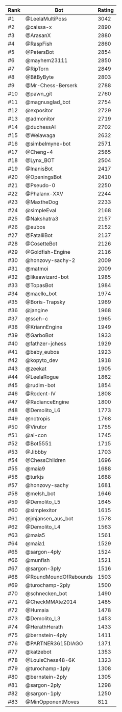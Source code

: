 Rank|Bot|Rating
---|---|---
#1|@LeelaMultiPoss|3042
#2|@caissa-x|2890
#3|@ArasanX|2880
#4|@RaspFish|2860
#5|@PetersBot|2854
#6|@mayhem23111|2850
#7|@RipTorn|2849
#8|@BitByByte|2803
#9|@Mr-Chess-Berserk|2788
#10|@pawn_git|2760
#11|@magnusglad_bot|2754
#12|@expositor|2729
#13|@admonitor|2719
#14|@duchessAI|2702
#15|@Weiawaga|2632
#16|@simbelmyne-bot|2571
#17|@Cheng-4|2565
#18|@Lynx_BOT|2504
#19|@InanisBot|2417
#20|@OpeningsBot|2410
#21|@Pseudo-0|2250
#22|@Phalanx-XXV|2244
#23|@MaxtheDog|2233
#24|@simpleEval|2168
#25|@Nakshatra3|2157
#26|@eubos|2152
#27|@FataliiBot|2137
#28|@CosetteBot|2126
#29|@Goldfish-Engine|2116
#30|@honzovy-sachy-2|2009
#31|@matmoi|2009
#32|@likeawizard-bot|1985
#33|@TopasBot|1984
#34|@maello_bot|1974
#35|@Boris-Trapsky|1969
#36|@jangine|1968
#37|@sseh-c|1965
#38|@KriannEngine|1949
#39|@GarboBot|1933
#40|@fathzer-jchess|1929
#41|@baby_eubos|1923
#42|@kopyto_dev|1918
#43|@zeekat|1905
#44|@LeelaRogue|1862
#45|@rudim-bot|1854
#46|@Rodent-IV|1808
#47|@RadianceEngine|1800
#48|@Demolito_L6|1773
#49|@notropis|1768
#50|@Virutor|1755
#51|@ai-con|1745
#52|@Bot5551|1715
#53|@Jibbby|1703
#54|@ChessChildren|1696
#55|@maia9|1688
#56|@turkjs|1688
#57|@honzovy-sachy|1681
#58|@melsh_bot|1646
#59|@Demolito_L5|1645
#60|@simplexitor|1615
#61|@jmjansen_aus_bot|1578
#62|@Demolito_L4|1563
#63|@maia5|1561
#64|@maia1|1529
#65|@sargon-4ply|1524
#66|@munfish|1521
#67|@sargon-3ply|1516
#68|@RoundMoundOfRebounds|1503
#69|@turochamp-2ply|1500
#70|@schnecken_bot|1490
#71|@CheckMMAte2014|1485
#72|@Humaia|1478
#73|@Demolito_L3|1453
#74|@HerathHerath|1433
#75|@bernstein-4ply|1411
#76|@PARTNER3615DIAGO|1371
#77|@katzebot|1353
#78|@LouisChess48-6K|1323
#79|@turochamp-1ply|1308
#80|@bernstein-2ply|1305
#81|@sargon-2ply|1298
#82|@sargon-1ply|1250
#83|@MinOpponentMoves|811
